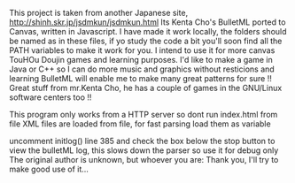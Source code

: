 This project is taken from another Japanese site, http://shinh.skr.jp/jsdmkun/jsdmkun.html
Its Kenta Cho's BulletML ported to Canvas, written in Javascript. I have made it work locally, the folders should be named
as in these files, if yo study the code a bit you'll soon find all the PATH variables to make it work for you.
I intend to use it for more canvas TouHOu Doujin games and learning purposes. I'd like to make a game in Java or C++ so I
can do more music and graphics without resticions and learning BulletML will enable me to make many great patterns
for sure !! Great stuff from mr.Kenta Cho, he has a couple of games in the GNU/Linux software centers too !!

This program only works from a HTTP server so dont run index.html from file
XML files are loaded from file, for fast parsing load them as variable

uncomment initlog() line 385 and check the box below the stop button to view the bulletML log, this slows down the parser so use it for debug only
The original author is unknown, but whoever you are:
Thank you, I'll try to make good use of it...
